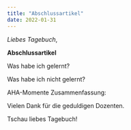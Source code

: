 ```yaml
---
title: "Abschlussartikel"
date: 2022-01-31
---
```

_Liebes Tagebuch_,
   


**Abschlussartikel**



Was habe ich gelernt?


Was habe ich nicht gelernt?

AHA-Momente Zusammenfassung:


Vielen Dank für die geduldigen Dozenten.

Tschau liebes Tagebuch!


